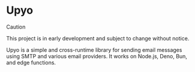 <!-- deno-fmt-ignore-file -->

Upyo
====

> [!CAUTION]
> This project is in early development and subject to change without notice.

Upyo is a simple and cross-runtime library for sending email messages using
SMTP and various email providers.  It works on Node.js, Deno, Bun, and edge
functions.
